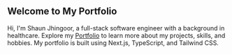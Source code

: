 ## Welcome to My Portfolio
Hi, I'm Shaun Jhingoor, a full-stack software engineer with a background in healthcare. Explore my [Portfolio](https://shaun-jhingoor-portfolio.vercel.app/) to learn more about my projects, skills, and hobbies. My portfolio is built using Next.js, TypeScript, and Tailwind CSS.
